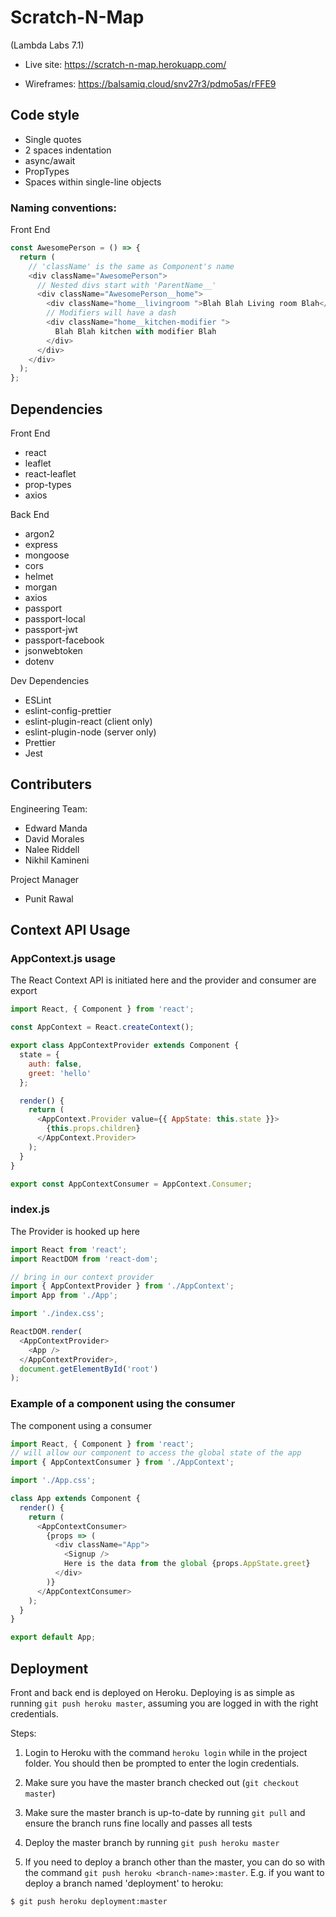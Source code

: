 # Scratch-N-Map

(Lambda Labs 7.1)
 - Live site: https://scratch-n-map.herokuapp.com/ 

- Wireframes: https://balsamiq.cloud/snv27r3/pdmo5as/rFFE9

## Code style

- Single quotes
- 2 spaces indentation
- async/await
- PropTypes
- Spaces within single-line objects

### Naming conventions:

Front End

```javascript
const AwesomePerson = () => {
  return (
    // 'className' is the same as Component's name
    <div className="AwesomePerson">
      // Nested divs start with 'ParentName__'
      <div className="AwesomePerson__home">
        <div className="home__livingroom ">Blah Blah Living room Blah</div>
        // Modifiers will have a dash
        <div className="home__kitchen-modifier ">
          Blah Blah kitchen with modifier Blah
        </div>
      </div>
    </div>
  );
};
```

## Dependencies

Front End
- react
- leaflet
- react-leaflet
- prop-types
- axios

Back End
- argon2
- express
- mongoose
- cors
- helmet
- morgan
- axios
- passport
- passport-local
- passport-jwt
- passport-facebook
- jsonwebtoken
- dotenv

Dev Dependencies

- ESLint
- eslint-config-prettier
- eslint-plugin-react (client only)
- eslint-plugin-node (server only)
- Prettier
- Jest

## Contributers

Engineering Team:

- Edward Manda
- David Morales
- Nalee Riddell
- Nikhil Kamineni

Project Manager

- Punit Rawal

## Context API Usage
### AppContext.js usage

The React Context API is initiated here and the provider and consumer are export

```js
import React, { Component } from 'react';

const AppContext = React.createContext();

export class AppContextProvider extends Component {
  state = {
    auth: false,
    greet: 'hello'
  };

  render() {
    return (
      <AppContext.Provider value={{ AppState: this.state }}>
        {this.props.children}
      </AppContext.Provider>
    );
  }
}

export const AppContextConsumer = AppContext.Consumer;
```

### index.js
The Provider is hooked up here

```js
import React from 'react';
import ReactDOM from 'react-dom';

// bring in our context provider
import { AppContextProvider } from './AppContext';
import App from './App';

import './index.css';

ReactDOM.render(
  <AppContextProvider>
    <App />
  </AppContextProvider>,
  document.getElementById('root')
);
```

### Example of a component using the consumer 
The component using a consumer

```js
import React, { Component } from 'react';
// will allow our component to access the global state of the app
import { AppContextConsumer } from './AppContext';

import './App.css';

class App extends Component {
  render() {
    return (
      <AppContextConsumer>
        {props => (
          <div className="App">
            <Signup />
            Here is the data from the global {props.AppState.greet}
          </div>
        )}
      </AppContextConsumer>
    );
  }
}

export default App;
```

## Deployment
Front and back end is deployed on Heroku. Deploying is as simple as running `git push heroku master`, assuming you are logged in with the right credentials.

Steps:
1. Login to Heroku with the command `heroku login` while in the project folder. You should then be prompted to enter the login credentials.

1. Make sure you have the master branch checked out (`git checkout master`)

1. Make sure the master branch is up-to-date by running `git pull` and ensure the branch runs fine locally and passes all tests

1. Deploy the master branch by running `git push heroku master`

1. If you need to deploy a branch other than the master, you can do so with the command `git push heroku <branch-name>:master`. 
E.g. if you want to deploy a branch named 'deployment' to heroku:
  ```shell
  $ git push heroku deployment:master
  ```
